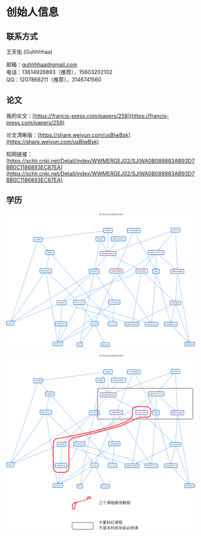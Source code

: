 # 创始人信息

## 联系方式

王天佑 \(Guhhhhaa\)

邮箱：guhhhhaa@gmail.com  
电话：13614926893（推荐），15603202102  
QQ：1207866211（推荐），3146741560

## 论文

我的论文：[https://francis-press.com/papers/258](https://francis-press.com/papers/258)

论文清晰版：[https://share.weiyun.com/usBIwBsk](https://share.weiyun.com/usBIwBsk)

知网链接：  
[https://schlr.cnki.net/Detail/index/WWMERGEJ02/SJIWA0B089883AB93D7BB0C1186893EC87EA](https://schlr.cnki.net/Detail/index/WWMERGEJ02/SJIWA0B089883AB93D7BB0C1186893EC87EA)

## 学历

![&#x6211;&#x7684;&#x672C;&#x79D1;&#x8BFE;&#x7A0B;](../.gitbook/assets/hua-bei-dian-li-da-xue-dian-zi-ben-ke-ke-cheng-.png)

![&#x6211;&#x7684;&#x672C;&#x79D1;&#x8BFE;&#x7A0B;&#x5B58;&#x5728;&#x95EE;&#x9898;](../.gitbook/assets/ben-ke-ke-cheng-cun-zai-wen-ti-.png)

